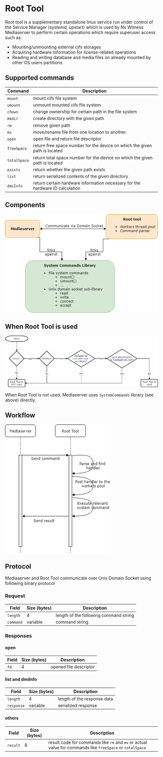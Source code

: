 # Root Tool
Root tool is a supplementary standalone linux service run under control of the Service Manager
(systemd, upstart) which is used by Nx Witness Mediaserver to perform certain operations which
require superuser access such as:
* Mounting/unmounting external cifs storages
* Acquiring hardware information for license-related operations
* Reading and writing database and media files on already mounted by other OS users partitions

## Supported commands
|Command|Description|
|-------|-----------|
|`mount`|mount cifs file system|
|`umount`|unmount mounted cifs file system|
|`chown`|change ownership for certain path in the file system|
|`mkdir`|create directory with the given path|
|`rm`|remove given path|
|`mv`|move/rename file from one location to another|
|`open`|open file and return file descriptor|
|`freeSpace`|return free space number for the device on which the given path is located|
|`totalSpace`|return total space number for the device on which the given path is located|
|`exists`|return whether the given path exists|
|`list`|return serialized contents of the given directory|
|`dmiInfo`|return certain hardware information necessary for the hardware ID calculation|

## Components
<img src="doc/root_tool_components.png"></img>

## When Root Tool is used
<img src="doc/when_use_root_tool.png"></img>

When Root Tool is not used, Mediaserver uses `SystemCommands` library (see above) directly.

## Workflow
<img src="doc/root_tool_sequence.png"></img>

## Protocol
Mediaserver and Root Tool communicate over Unix Domain Socket using following binary protocol

### Request
|Field|Size (bytes)|Description|
|-----|------------|-----------|
|`length`|4|length of the following command string|
|`command`|variable|command string|

### Responses
#### open
|Field|Size (bytes)|Description|
|-----|------------|-----------|
|`fd`|4|opened file descriptor|

#### list and dmiInfo
|Field|Size (bytes)|Description|
|-----|------------|-----------|
|`length`|4|length of the response data|
|`response`|variable|serialized response|

#### others
|Field|Size (bytes)|Description|
|-----|------------|-----------|
|`result`|8|result code for commands like `rm` and `mv` or actual value for commands like `freeSpace` or `totalSpace`|